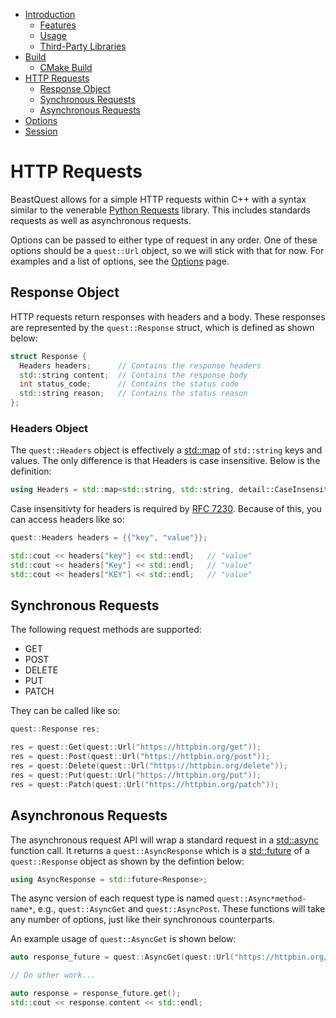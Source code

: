 * [Introduction](https://watersalesman.github.io/BeastQuest/index.html)
    * [Features](https://watersalesman.github.io/BeastQuest/index.html#features)
    * [Usage](https://watersalesman.github.io/BeastQuest/index.html#usage)
    * [Third-Party Libraries](https://watersalesman.github.io/BeastQuest/index.html#third-party-libraries)
* [Build](https://watersalesman.github.io/BeastQuest/build.html)
    * [CMake Build](https://watersalesman.github.io/BeastQuest/build.html#cmake-build)
* [HTTP Requests](https://watersalesman.github.io/BeastQuest/requests.html)
    * [Response Object](https://watersalesman.github.io/BeastQuest/requests.html#response-object)
    * [Synchronous Requests](https://watersalesman.github.io/BeastQuest/requests.html#synchronous-requests)
    * [Asynchronous Requests](https://watersalesman.github.io/BeastQuest/requests.html#asynchronous-requests)
* [Options](https://watersalesman.github.io/BeastQuest/options.html)
* [Session](https://watersalesman.github.io/BeastQuest/session.html)

# HTTP Requests

BeastQuest allows for a simple HTTP requests within C++ with a syntax similar
to the venerable [Python Requests](https://github.com/requests/requests)
library. This includes standards requests as well as asynchronous requests.

Options can be passed to either type of request in any order. One of these
options should be a `quest::Url` object, so we will stick with that for now.
For examples and a list of options, see the [Options](https://watersalesman.github.io/BeastQuest/options.html)
page.

## Response Object

HTTP requests return responses with headers and a body. These responses are
represented by the `quest::Response` struct, which is defined as shown below:

```c++
struct Response {
  Headers headers;      // Contains the response headers
  std::string content;  // Contains the response body
  int status_code;      // Contains the status code
  std::string reason;   // Contains the status reason
};
```

### Headers Object

The `quest::Headers` object is effectively a [std::map](http://en.cppreference.com/w/cpp/container/map)
of `std::string` keys and values. The only difference is that Headers is case
insensitive. Below is the definition:

```c++
using Headers = std::map<std::string, std::string, detail::CaseInsensitiveCompare>;
```

Case insensitivty for headers is required by [RFC 7230](https://tools.ietf.org/html/rfc7230#section-3.2).
Because of this, you can access headers like so:

```c++
quest::Headers headers = {{"key", "value"}};

std::cout << headers["key"] << std::endl;   // "value"
std::cout << headers["Key"] << std::endl;   // "value"
std::cout << headers["KEY"] << std::endl;   // "value"
```

## Synchronous Requests

The following request methods are supported:
* GET
* POST
* DELETE
* PUT
* PATCH

They can be called like so:

```c++
quest::Response res;

res = quest::Get(quest::Url("https://httpbin.org/get"));
res = quest::Post(quest::Url("https://httpbin.org/post"));
res = quest::Delete(quest::Url("https://httpbin.org/delete"));
res = quest::Put(quest::Url("https://httpbin.org/put"));
res = quest::Patch(quest::Url("https://httpbin.org/patch"));
```

## Asynchronous Requests

The asynchronous request API will wrap a standard request in a [std::async](http://en.cppreference.com/w/cpp/thread/async) 
function call. It returns a `quest::AsyncResponse` which is a [std::future](http://en.cppreference.com/w/cpp/thread/future)
of a `quest::Response` object as shown by the defintion below:

```c++
using AsyncResponse = std::future<Response>;
```

The async version of each request type is named `quest::Async*method-name*`,
e.g., `quest::AsyncGet` and `quest::AsyncPost`. These functions will take any
number of options, just like their synchronous counterparts.

An example usage of `quest::AsyncGet` is shown below:
```c++
auto response_future = quest::AsyncGet(quest::Url("https://httpbin.org/get"));

// Do other work...

auto response = response_future.get();
std::cout << response.content << std::endl;
```
